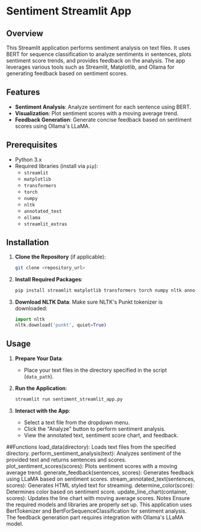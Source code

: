 # Sentiment Streamlit App

## Overview

This Streamlit application performs sentiment analysis on text files. It uses BERT for sequence classification to analyze sentiments in sentences, plots sentiment score trends, and provides feedback on the analysis. The app leverages various tools such as Streamlit, Matplotlib, and Ollama for generating feedback based on sentiment scores.

## Features

- **Sentiment Analysis**: Analyze sentiment for each sentence using BERT.
- **Visualization**: Plot sentiment scores with a moving average trend.
- **Feedback Generation**: Generate concise feedback based on sentiment scores using Ollama's LLaMA.

## Prerequisites

- Python 3.x
- Required libraries (install via `pip`):
  - `streamlit`
  - `matplotlib`
  - `transformers`
  - `torch`
  - `numpy`
  - `nltk`
  - `annotated_text`
  - `ollama`
  - `streamlit_extras`

## Installation

1. **Clone the Repository** (if applicable):
    ```bash
    git clone <repository_url>
    ```

2. **Install Required Packages**:
    ```bash
    pip install streamlit matplotlib transformers torch numpy nltk annotated_text ollama streamlit_extras
    ```

3. **Download NLTK Data**:
    Make sure NLTK's Punkt tokenizer is downloaded:
    ```python
    import nltk
    nltk.download('punkt', quiet=True)
    ```

## Usage

1. **Prepare Your Data**:
    - Place your text files in the directory specified in the script (`data_path`).

2. **Run the Application**:
    ```bash
    streamlit run sentiment_streamlit_app.py
    ```

3. **Interact with the App**:
    - Select a text file from the dropdown menu.
    - Click the "Analyze" button to perform sentiment analysis.
    - View the annotated text, sentiment score chart, and feedback.


##Functions
load_data(directory): Loads text files from the specified directory.
perform_sentiment_analysis(text): Analyzes sentiment of the provided text and returns sentences and scores.
plot_sentiment_scores(scores): Plots sentiment scores with a moving average trend.
generate_feedback(sentences, scores): Generates feedback using LLaMA based on sentiment scores.
stream_annotated_text(sentences, scores): Generates HTML styled text for streaming.
determine_color(score): Determines color based on sentiment score.
update_line_chart(container, scores): Updates the line chart with moving average scores.
Notes
Ensure the required models and libraries are properly set up.
This application uses BertTokenizer and BertForSequenceClassification for sentiment analysis.
The feedback generation part requires integration with Ollama's LLaMA model.

